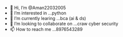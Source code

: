 - 👋 Hi, I’m @Aman22032005
- 👀 I’m interested in ...python
- 🌱 I’m currently learing ...bca (ai & ds)
- 💞️ I’m looking to collaborate on ...craw cyber security
- 📫 How to reach me ...8976543289

<!---
Aman22032005/Aman22032005 is a ✨ special ✨ repository because its `README.md` (this file) appears on your GitHub profile.
You can click the Preview link to take a look at your changes.
--->
